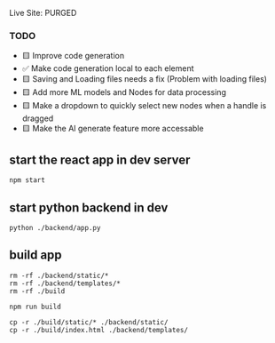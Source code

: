 Live Site:
PURGED

### TODO

-   🟨 Improve code generation
-   ✅ Make code generation local to each element
-   🟨 Saving and Loading files needs a fix (Problem with loading files)
-   🟨 Add more ML models and Nodes for data processing
-   🟨 Make a dropdown to quickly select new nodes when a handle is dragged
-   🟨 Make the AI generate feature more accessable

## start the react app in dev server

```
npm start
```

## start python backend in dev

```
python ./backend/app.py
```

## build app

```
rm -rf ./backend/static/*
rm -rf ./backend/templates/*
rm -rf ./build

npm run build

cp -r ./build/static/* ./backend/static/
cp -r ./build/index.html ./backend/templates/
```
